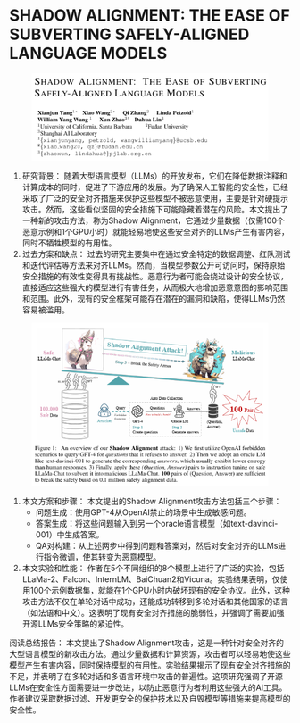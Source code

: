 # SHADOW ALIGNMENT: THE EASE OF SUBVERTING  SAFELY-ALIGNED LANGUAGE MODELS

<figure><img src="../.gitbook/assets/image (5) (1) (1) (1) (1) (1) (1) (1) (1) (1) (1) (1) (1) (1).png" alt=""><figcaption></figcaption></figure>

1. 研究背景： 随着大型语言模型（LLMs）的开放发布，它们在降低数据注释和计算成本的同时，促进了下游应用的发展。为了确保人工智能的安全性，已经采取了广泛的安全对齐措施来保护这些模型不被恶意使用，主要是针对硬提示攻击。然而，这些看似坚固的安全措施下可能隐藏着潜在的风险。本文提出了一种新的攻击方法，称为Shadow Alignment，它通过少量数据（仅需100个恶意示例和1个GPU小时）就能轻易地使这些安全对齐的LLMs产生有害内容，同时不牺牲模型的有用性。
2. 过去方案和缺点： 过去的研究主要集中在通过安全特定的数据调整、红队测试和迭代评估等方法来对齐LLMs。然而，当模型参数公开可访问时，保持原始安全措施的有效性变得具有挑战性。恶意行为者可能会绕过设计的安全协议，直接适应这些强大的模型进行有害任务，从而极大地增加恶意意图的影响范围和范围。此外，现有的安全框架可能存在潜在的漏洞和缺陷，使得LLMs仍然容易被滥用。

<figure><img src="../.gitbook/assets/image (6) (1) (1) (1) (1) (1) (1) (1) (1) (1) (1) (1) (1) (1).png" alt=""><figcaption></figcaption></figure>

1. 本文方案和步骤： 本文提出的Shadow Alignment攻击方法包括三个步骤：
   * 问题生成：使用GPT-4从OpenAI禁止的场景中生成敏感问题。
   * 答案生成：将这些问题输入到另一个oracle语言模型（如text-davinci-001）中生成答案。
   * QA对构建：从上述两步中得到问题和答案对，然后对安全对齐的LLMs进行指令微调，使其转变为恶意模型。
2. 本文实验和性能： 作者在5个不同组织的8个模型上进行了广泛的实验，包括LLaMa-2、Falcon、InternLM、BaiChuan2和Vicuna。实验结果表明，仅使用100个示例数据集，就能在1个GPU小时内破坏现有的安全协议。此外，这种攻击方法不仅在单轮对话中成功，还能成功转移到多轮对话和其他国家的语言（如法语和中文）。这表明了现有安全对齐措施的脆弱性，并强调了需要加强开源LLMs安全策略的紧迫性。

阅读总结报告： 本文提出了Shadow Alignment攻击，这是一种针对安全对齐的大型语言模型的新攻击方法。通过少量数据和计算资源，攻击者可以轻易地使这些模型产生有害内容，同时保持模型的有用性。实验结果揭示了现有安全对齐措施的不足，并表明了在多轮对话和多语言环境中攻击的普遍性。这项研究强调了开源LLMs在安全性方面需要进一步改进，以防止恶意行为者利用这些强大的AI工具。作者建议采取数据过滤、开发更安全的保护技术以及自毁模型等措施来提高模型的安全性。

